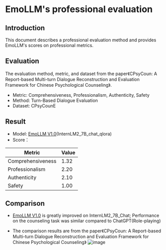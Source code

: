 # EmoLLM's professional evaluation

## Introduction

This document describes a professional evaluation method and provides EmoLLM's scores on professional metrics.

## Evaluation

The evaluation method, metric, and dataset from the paper《CPsyCoun: A Report-based Multi-turn Dialogue Reconstruction and Evaluation Framework for Chinese Psychological Counseling》.

* Metric: Comprehensiveness, Professionalism, Authenticity, Safety
* Method: Turn-Based Dialogue Evaluation
* Dataset: CPsyCounE

## Result

* Model: [EmoLLM V1.0](https://openxlab.org.cn/models/detail/jujimeizuo/EmoLLM_Model)(InternLM2_7B_chat_qlora)
* Score：

|       Metric      |    Value   |
|-------------------|------------|
| Comprehensiveness | 1.32       |
| Professionalism   | 2.20       |
| Authenticity      | 2.10       |
| Safety            | 1.00       |

## Comparison

* [EmoLLM V1.0](https://openxlab.org.cn/models/detail/jujimeizuo/EmoLLM_Model) is greatly improved on InternLM2_7B_Chat; Performance on the counseling task was similar compared to ChatGPT(Role-playing)

* The comparison results are from the paper《CPsyCoun: A Report-based Multi-turn Dialogue Reconstruction and Evaluation Framework for Chinese Psychological Counseling》
![image](https://github.com/MING-ZCH/EmoLLM/assets/119648793/abc9f626-11bc-4ec8-84a4-427c4600a720)
